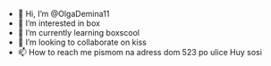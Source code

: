 - 👋 Hi, I’m @OlgaDemina11
- 👀 I’m interested in box
- 🌱 I’m currently learning boxscool
- 💞️ I’m looking to collaborate on kiss
- 📫 How to reach me pismom na adress dom 523 po ulice Huy sosi

<!---
OlgaDemina11/OlgaDemina11 is a ✨ special ✨ repository because its `README.md` (this file) appears on your GitHub profile.
You can click the Preview link to take a look at your changes.
--->
